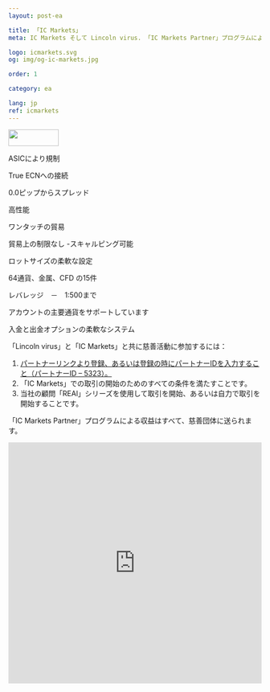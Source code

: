 ```yaml
---
layout: post-ea

title: 「IC Markets」
meta: IC Markets そして Lincoln virus. 「IC Markets Partner」プログラムによる収益はすべて、慈善団体に送られます。

logo: icmarkets.svg
og: img/og-ic-markets.jpg

order: 1

category: ea

lang: jp
ref: icmarkets
---
```


<a href='http://icmarkets.com/?camp=5323'><img src='https://promo.icmarkets.com/100x33_b.jpg' width='100' height='33'/></a>

ASICにより規制

True ECNへの接続

0.0ピップからスプレッド

高性能

ワンタッチの貿易

貿易上の制限なし -スキャルピング可能

ロットサイズの柔軟な設定

64通貨、金属、CFD の15件

レバレッジ　－　1:500まで

アカウントの主要通貨をサポートしています

入金と出金オプションの柔軟なシステム

「Lincoln virus」と「IC Markets」と共に慈善活動に参加するには：

  1. <a href="https://www.icmarkets.com/?camp=5323" target="_blank">パートナーリンクより登録、あるいは登録の時にパートナーIDを入力すること（パートナーID – 5323）。</a>
  2. 「IC Markets」での取引の開始のためのすべての条件を満たすことです。
  3. 当社の顧問「REAl」シリーズを使用して取引を開始、あるいは自力で取引を開始することです。

「IC Markets Partner」プログラムによる収益はすべて、慈善団体に送られます。

<iframe frameborder="0" height="480" src="https://secure.icmarkets.com//Partner/Widget/PriceWidgetWhite/5323" width="100%"></iframe>
